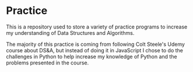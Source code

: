 # Practice

This is a repository used to store a variety of practice programs to increase my understanding of Data Structures and Algorithms.

The majority of this practice is coming from following Colt Steele's Udemy course about DS&A, but instead of doing it in JavaScript I chose to do the challenges in Python to help increase my knowledge of Python and the problems presented in the course.
